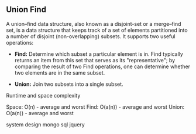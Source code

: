 
## Union Find

A union–find data structure, also known as a disjoint-set or a merge–find set, is a data structure that keeps track of a set of elements partitioned into a number of disjoint (non-overlapping) subsets. It supports two useful operations:

- **Find:** Determine which subset a particular element is in. Find typically returns an item from this set that serves as its "representative"; by comparing the result of two Find operations, one can determine whether two elements are in the same subset.

- **Union:** Join two subsets into a single subset.

Runtime and space complexity

Space: O(n) - average and worst
Find: O(a(n)) - average and worst
Union: O(a(n)) - average and worst



system design
mongo
sql
jquery
